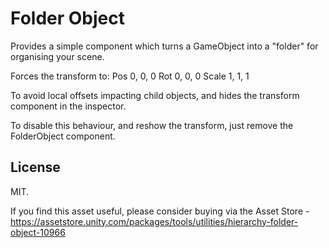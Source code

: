 # Folder Object

Provides a simple component which turns a GameObject into a "folder" for organising your scene.

Forces the transform to:
Pos 0, 0, 0
Rot 0, 0, 0
Scale 1, 1, 1

To avoid local offsets impacting child objects, and hides the transform component in the inspector.

To disable this behaviour, and reshow the transform, just remove the FolderObject component.

## License

MIT.

If you find this asset useful, please consider buying via the Asset Store - https://assetstore.unity.com/packages/tools/utilities/hierarchy-folder-object-10966